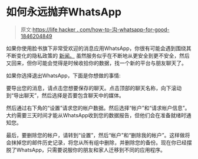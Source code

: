 # 如何永远抛弃WhatsApp

> 原文:[https://life hacker . com/how-to-沟-whatsapp-for-good-1846204849](https://lifehacker.com/how-to-ditch-whatsapp-for-good-1846204849)

如果你使用脸书旗下非常受欢迎的消息应用WhatsApp，你很有可能会遇到围绕其不断变化的隐私政策的 [新闻。](https://gizmodo.com/this-was-whatsapps-plan-all-along-1846060382) 虽然服务似乎在不断地从更安全到更不安全，然后又回来，但你可能会觉得是时候收拾你的数据，找一个新的平台与朋友聊天了。

如果你选择退出WhatsApp，下面是你想做的事情:

要导出您的消息，请点击您想要保存的聊天。点击顶部的聊天名称，向下滚动到“导出聊天”，然后选择是否要包含聊天中的媒体。

然后通过右下角的“设置”请求您的帐户数据。然后选择“帐户”和“请求帐户信息”。大约需要三天时间才能从WhatsApp收到您的数据报告，但他们会在准备就绪时通知您。

最后，要删除您的帐户，请转到“设置”，然后“帐户”和“删除我的帐户”。这样做将会抹掉您的邮件历史记录，将您从所有组中删除，并删除您的备份。现在你已经摆脱了WhatsApp，只需要说服你的朋友和家人迁移到不同的应用程序。